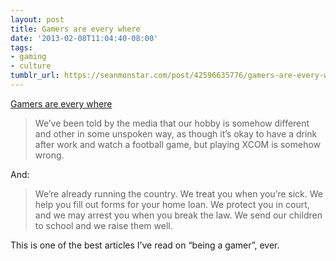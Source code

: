 ```yaml
---
layout: post
title: Gamers are every where
date: '2013-02-08T11:04:40-08:00'
tags:
- gaming
- culture
tumblr_url: https://seanmonstar.com/post/42596635776/gamers-are-every-where
---
```

[Gamers are every where](http://penny-arcade.com/report/editorial-article/what-the-mainstream-press-wont-report-gamers-are-everywhere-and-were-doing-)  

> We’ve been told by the media that our hobby is somehow different and other in some unspoken way, as though it’s okay to have a drink after work and watch a football game, but playing XCOM is somehow wrong.

And:

> We’re already running the country. We treat you when you’re sick. We help you fill out forms for your home loan. We protect you in court, and we may arrest you when you break the law. We send our children to school and we raise them well.

This is one of the best articles I’ve read on “being a gamer”, ever.

